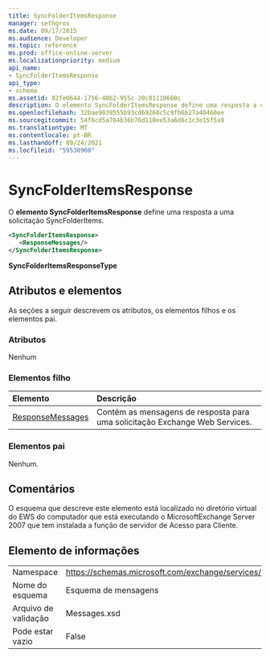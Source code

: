 ```yaml
---
title: SyncFolderItemsResponse
manager: sethgros
ms.date: 09/17/2015
ms.audience: Developer
ms.topic: reference
ms.prod: office-online-server
ms.localizationpriority: medium
api_name:
- SyncFolderItemsResponse
api_type:
- schema
ms.assetid: 82fe0644-1756-40b2-955c-20c01110660c
description: O elemento SyncFolderItemsResponse define uma resposta a uma solicitação SyncFolderItems.
ms.openlocfilehash: 32bae9039555b93cd69260c5c9fb6b27a40460ee
ms.sourcegitcommit: 54f6cd5a704b36b76d110ee53a6d6c1c3e15f5a9
ms.translationtype: MT
ms.contentlocale: pt-BR
ms.lasthandoff: 09/24/2021
ms.locfileid: "59538908"
---
```

# <a name="syncfolderitemsresponse"></a>SyncFolderItemsResponse

O **elemento SyncFolderItemsResponse** define uma resposta a uma solicitação SyncFolderItems. 
  
```xml
<SyncFolderItemsResponse>
   <ResponseMessages/>
</SyncFolderItemsResponse>
```

 **SyncFolderItemsResponseType**
## <a name="attributes-and-elements"></a>Atributos e elementos

As seções a seguir descrevem os atributos, os elementos filhos e os elementos pai.
  
### <a name="attributes"></a>Atributos

Nenhum
  
### <a name="child-elements"></a>Elementos filho

|**Elemento**|**Descrição**|
|:-----|:-----|
|[ResponseMessages](responsemessages.md) <br/> |Contém as mensagens de resposta para uma solicitação Exchange Web Services.  <br/> |
   
### <a name="parent-elements"></a>Elementos pai

Nenhum.
  
## <a name="remarks"></a>Comentários

O esquema que descreve este elemento está localizado no diretório virtual do EWS do computador que está executando o MicrosoftExchange Server 2007 que tem instalada a função de servidor de Acesso para Cliente.
  
## <a name="element-information"></a>Elemento de informações

|||
|:-----|:-----|
|Namespace  <br/> |https://schemas.microsoft.com/exchange/services/2006/messages  <br/> |
|Nome do esquema  <br/> |Esquema de mensagens  <br/> |
|Arquivo de validação  <br/> |Messages.xsd  <br/> |
|Pode estar vazio  <br/> |False  <br/> |
   

